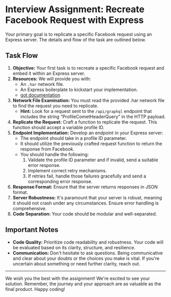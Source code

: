 # Interview Assignment: Recreate Facebook Request with Express

Your primary goal is to replicate a specific Facebook request using an Express server. The details and flow of the task are outlined below.

## Task Flow

1. **Objective:** Your first task is to recreate a specific Facebook request and embed it within an Express server.
2. **Resources:** We will provide you with:
   - An `.har` network file.
   - An Express boilerplate to kickstart your implementation.
   - [got documentation](https://github.com/sindresorhus/got)
3. **Network File Examination:** You must read the provided .har network file to find the request you need to replicate.
   - **Hint:** Look for a request sent to the `/api/graphql` endpoint that includes the string “ProfileCometHeaderQuery” in the HTTP payload.
4. **Replicate the Request:** Craft a function to replicate the request. This function should accept a variable profile ID.
5. **Endpoint Implementation:** Develop an endpoint in your Express server:
   - The endpoint should take in a profile ID parameter.
   - It should utilize the previously crafted request function to return the response from Facebook.
   - You should handle the following:
     1. Validate the profile ID parameter and if invalid, send a suitable error response.
     2. Implement correct retry mechanisms.
     3. If retries fail, handle those failures gracefully and send a corresponding error response.
6. **Response Format:** Ensure that the server returns responses in JSON format.
7. **Server Robustness:** It's paramount that your server is robust, meaning it should not crash under any circumstances. Ensure error handling is comprehensive.
8. **Code Separation:** Your code should be modular and well-separated.

## Important Notes

- **Code Quality:** Prioritize code readability and robustness. Your code will be evaluated based on its clarity, structure, and resilience.
- **Communication:** Don't hesitate to ask questions. Being communicative and clear about your doubts or the choices you make is vital. If you're uncertain about something or need further clarity, reach out.

---

We wish you the best with the assignment! We're excited to see your solution. Remember, the journey and your approach are as valuable as the final product. Happy coding!
